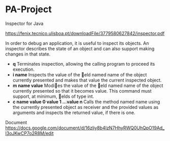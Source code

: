 PA-Project
==========

Inspector for Java

https://fenix.tecnico.ulisboa.pt/downloadFile/3779580627842/inspector.pdf

In order to debug an application, it is useful to inspect its objects. An inspector describes the state of an object
and can also support making changes in that state.


<ul>
<li><b>q</b> Terminates inspection, allowing the calling program to proceed its execution. </li>
<li><b>i name</b> Inspects the value of the eld named name of the object currently presented and makes that value
the current inspected object.</li>
<li><b>m name value</b> Modies the value of the eld named name of the object currently presented so that it
becomes value. This command must support, at minimum, elds of type int.</li>
<li><b>c name value 0 value 1 ...value n </b> Calls the method named name using the currently presented object
as receiver and the provided values as arguments and inspects the returned value, if there is one.</li>
  </ul>

Document
https://docs.google.com/document/d/16zliy8b4IzN7HhyRWQ0UhQpO19Ad_I3oJKwCP7o2R8M/edit
